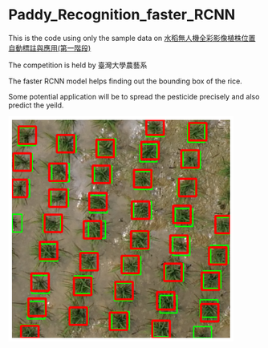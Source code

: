 # Paddy_Recognition_faster_RCNN
This is the code using only the sample data on [水稻無人機全彩影像植株位置自動標註與應用(第一階段)](https://aidea-web.tw/topic/9c88c428-0aa7-480b-85e0-2d8fb2fcf3fc)

The competition is held by 臺灣大學農藝系

The faster RCNN model helps finding out the bounding box of the rice.

Some potential application will be to spread the pesticide precisely and also predict the yeild.

![Alt text](下載.png "Optional title")
